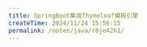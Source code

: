 ```yaml
---
title: SpringBoot集成Thymeleaf模板引擎
createTime: 2024/11/24 15:56:15
permalink: /notes/java/r8je42h1/
---
```


